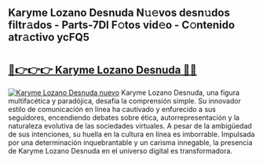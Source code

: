 ## Karyme Lozano Desnuda N𝚞𝚎vos desn𝚞dos filtr𝚊dos - Parts-7DI F𝚘tos vid𝚎o - C𝚘ntenido atr𝚊ctivo ycFQ5

# <h2><a href="http://mb81zvt.tromn.icu/?c=Karyme+Lozano+Desnuda">🔗👉👉👉 Karyme Lozano Desnuda 🔗🔗</a></h2>

[![Karyme Lozano Desnuda nuevo](https://i.imgur.com/pEAQMta.gif)](http://mb81zvt.tromn.icu/?c=Karyme+Lozano+Desnuda)
Karyme Lozano Desnuda, una figura multifacética y paradójica, desafía la comprensión simple. Su innovador estilo de comunicación en línea ha cautivado y enfurecido a sus seguidores, encendiendo debates sobre ética, autorrepresentación y la naturaleza evolutiva de las sociedades virtuales. A pesar de la ambigüedad de sus intenciones, su huella en la cultura en línea es imborrable. Impulsada por una determinación inquebrantable y un carisma innegable, la presencia de Karyme Lozano Desnuda en el universo digital es transformadora.
